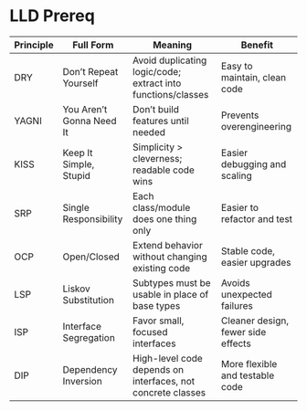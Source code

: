 # LLD Prereq

| Principle | Full Form                | Meaning                                                      | Benefit                            |
| --------- | ------------------------ | ------------------------------------------------------------ | ---------------------------------- |
| DRY       | Don’t Repeat Yourself    | Avoid duplicating logic/code; extract into functions/classes | Easy to maintain, clean code       |
| YAGNI     | You Aren’t Gonna Need It | Don’t build features until needed                            | Prevents overengineering           |
| KISS      | Keep It Simple, Stupid   | Simplicity > cleverness; readable code wins                  | Easier debugging and scaling       |
| SRP       | Single Responsibility    | Each class/module does one thing only                        | Easier to refactor and test        |
| OCP       | Open/Closed              | Extend behavior without changing existing code               | Stable code, easier upgrades       |
| LSP       | Liskov Substitution      | Subtypes must be usable in place of base types               | Avoids unexpected failures         |
| ISP       | Interface Segregation    | Favor small, focused interfaces                              | Cleaner design, fewer side effects |
| DIP       | Dependency Inversion     | High-level code depends on interfaces, not concrete classes  | More flexible and testable code    |
